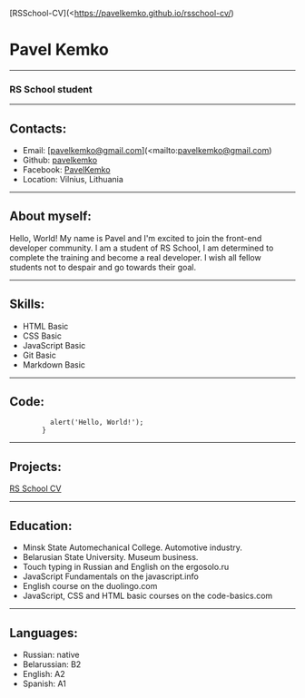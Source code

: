 [RSSchool-CV](<https://pavelkemko.github.io/rsschool-cv/)


# Pavel Kemko


***


### RS School student


***


## Contacts:

  * Email: [pavelkemko@gmail.com](<mailto:pavelkemko@gmail.com)
  * Github: [pavelkemko](https://github.com/pavelkemko")
  * Facebook: [PavelKemko](https://www.facebook.com/PavelKemko")
  * Location: Vilnius, Lithuania


***


## About myself:

Hello, World! My name is Pavel and I'm excited to join the front-end developer community. I am a student of RS School, I am determined to complete the training and become a real developer. I wish all fellow students not to despair and go towards their goal.


***


## Skills:

  * HTML Basic
  * CSS Basic
  * JavaScript Basic
  * Git Basic
  * Markdown Basic


***


## Code:

```function helloWorld() {
          alert('Hello, World!');
        }
```


***


## Projects:

[RS School CV](https://pavelkemko.github.io/rsschool-cv/)


***


## Education:

  * Minsk State Automechanical College. Automotive industry.
  * Belarusian State University. Museum business.
  * Touch typing in Russian and English on the ergosolo.ru
  * JavaScript Fundamentals on the javascript.info
  * English course on the duolingo.com
  * JavaScript, CSS and HTML basic courses on the code-basics.com


***


## Languages:

  * Russian: native
  * Belarussian: B2
  * English: A2
  * Spanish: A1
